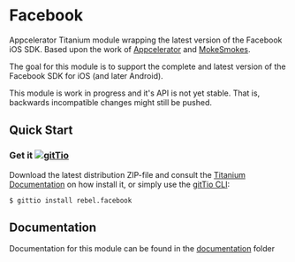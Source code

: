 Facebook
==============

Appcelerator Titanium module wrapping the latest version of the Facebook iOS SDK.
Based upon the work of [Appcelerator](https://github.com/appcelerator-modules) and [MokeSmokes](https://github.com/mokesmokes).

The goal for this module is to support the complete and latest version of the Facebook SDK for iOS (and later Android).

This module is work in progress and it's API is not yet stable. That is, backwards incompatible changes might still be pushed.

## Quick Start

### Get it [![gitTio](http://gitt.io/badge.png)](http://gitt.io/component/rebel.facebook)
Download the latest distribution ZIP-file and consult the [Titanium Documentation](http://docs.appcelerator.com/titanium/latest/#!/guide/Using_a_Module) on how install it, or simply use the [gitTio CLI](http://gitt.io/cli):

`$ gittio install rebel.facebook`

## Documentation

Documentation for this module can be found in the [documentation](https://github.com/timanrebel/Facebook/tree/master/documentation) folder
